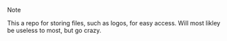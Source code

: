 > [!NOTE]  
> This a repo for storing files, such as logos, for easy access. Will most likley be useless to most, but go crazy. 
